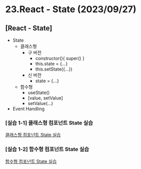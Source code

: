 # 23.React - State (2023/09/27)

## [React - State]

- State
  - 클래스형
    - 구 버전
      - constructor(){ super() }
      - this.state = {...}
      - this.setState({...})
    - 신 버전
      - state = {...}
  - 함수형
    - useState()
    - [value, setValue]
    - setValue(...)
- Event Handling

### \[실습 1-1] 클래스형 컴포넌트 State 실습

[클래스형 컴포넌트 State 실습](./src/NumberClass.js)

### \[실습 1-2] 함수형 컴포넌트 State 실습

[함수형 컴포넌트 State 실습](./src/NumberFunction.js)
